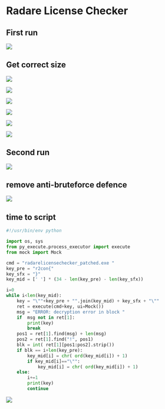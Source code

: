 # Radare License Checker

## First run

![](img/first_run.png)

## Get correct size

![](img/err_wrong_size_1.png)

![](img/err_wrong_size_2.png) 

![](img/err_wrong_size_3.png) 

![](img/strlen_0.png)

![](img/strlen_1.png)

![](img/strlen_2.png)

## Second run

![](img/second_run.png)

## remove anti-bruteforce defence

![](img/sleep.png)

## time to script

```python
#!/usr/bin/env python

import os, sys
from py_execute.process_executor import execute
from mock import Mock

cmd = "radarelicensechecker_patched.exe "
key_pre = "r2con{"
key_sfx = "}"
key_mid = [' '] * (34 - len(key_pre) - len(key_sfx))

i=0
while i<len(key_mid):
    key = "\""+key_pre + "".join(key_mid) + key_sfx + "\""
    ret = execute(cmd+key, ui=Mock())
    msg = "ERROR: decryption error in block "
    if  msg not in ret[1]:
        print(key)
        break
    pos1 = ret[1].find(msg) + len(msg)
    pos2 = ret[1].find("!", pos1)
    blk = int( ret[1][pos1:pos2].strip())
    if blk == i+len(key_pre):
        key_mid[i] = chr( ord(key_mid[i]) + 1)
        if key_mid[i]=="\"":
            key_mid[i] = chr( ord(key_mid[i]) + 1)
    else:
        i+=1
        print(key)
        continue
```

![](img/script.png)
